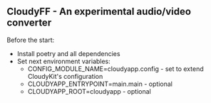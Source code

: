 ## CloudyFF - An experimental audio/video converter

Before the start:
* Install poetry and all dependencies
* Set next environment variables:
  * CONFIG_MODULE_NAME=cloudyapp.config - set to extend CloudyKit's configuration
  * CLOUDYAPP_ENTRYPOINT=main.main - optional
  * CLOUDYAPP_ROOT=cloudyapp - optional
